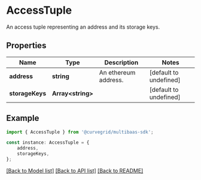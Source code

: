 # AccessTuple

An access tuple representing an address and its storage keys.

## Properties

Name | Type | Description | Notes
------------ | ------------- | ------------- | -------------
**address** | **string** | An ethereum address. | [default to undefined]
**storageKeys** | **Array&lt;string&gt;** |  | [default to undefined]

## Example

```typescript
import { AccessTuple } from '@curvegrid/multibaas-sdk';

const instance: AccessTuple = {
    address,
    storageKeys,
};
```

[[Back to Model list]](../README.md#documentation-for-models) [[Back to API list]](../README.md#documentation-for-api-endpoints) [[Back to README]](../README.md)
